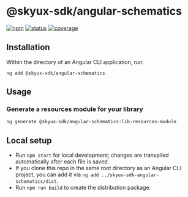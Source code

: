 # @skyux-sdk/angular-schematics
[![npm](https://img.shields.io/npm/v/@skyux-sdk/angular-schematics.svg)](https://www.npmjs.com/package/@skyux-sdk/angular-schematics)
[![status](https://travis-ci.org/blackbaud/skyux-sdk-angular-schematics.svg?branch=master)](https://travis-ci.org/blackbaud/skyux-sdk-angular-schematics)
[![coverage](https://codecov.io/gh/blackbaud/skyux-sdk-angular-schematics/branch/master/graphs/badge.svg?branch=master)](https://codecov.io/gh/blackbaud/skyux-sdk-angular-schematics/branch/master)

## Installation

Within the directory of an Angular CLI application, run:

```
ng add @skyux-sdk/angular-schematics
```

## Usage

### Generate a resources module for your library

```
ng generate @skyux-sdk/angular-schematics:lib-resources-module
```

## Local setup

- Run `npm start` for local development; changes are transpiled automatically after each file is saved.
- If you clone this repo in the same root directory as an Angular CLI project, you can add it via `ng add ../skyux-sdk-angular-schematics/dist`.
- Run `npm run build` to create the distribution package.
